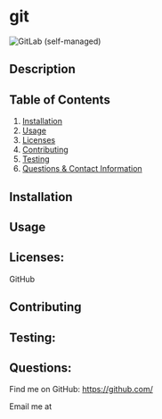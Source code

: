 # git
  
  ![GitLab (self-managed)](https://img.shields.io/gitlab/license/$%7Bans.appTitle%7D)

  ## Description
  
    

  ## Table of Contents
  
  1. [Installation](#installation)
  2. [Usage](#usage)
  3. [Licenses](#licenses)
  4. [Contributing](#contributing)
  5. [Testing](#testing) 
  6. [Questions & Contact Information](#questions)

  ## Installation
  
  
  
  ## Usage
  
  
  
  ## Licenses: 
  
  GitHub
  
  ## Contributing
  
  
  
  ## Testing: 
  
  
  
  ## Questions:
  
  

  Find me on GitHub: https://github.com/

  Email me at 

  